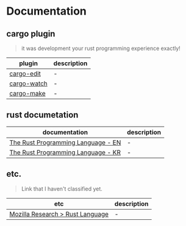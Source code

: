 # Documentation

## cargo plugin 
> it was development your rust programming experience exactly!

| plugin                                                  | description |
| ------------------------------------------------------- | ----------- |
| [cargo-edit](https://github.com/killercup/cargo-edit)   | -           |
| [cargo-watch](https://github.com/watchexec/cargo-watch) | -           |
| [cargo-make](https://github.com/sagiegurari/cargo-make) | -           |

## rust documetation
| documentation                                                                                   | description |
| ----------------------------------------------------------------------------------------------- | ----------- |
| [The Rust Programming Language - EN](https://doc.rust-lang.org/book/)                           | -           |
| [The Rust Programming Language - KR](https://rinthel.github.io/rust-lang-book-ko/foreword.html) | -           |

## etc.
> Link that I haven't classified yet.

| etc                                                                    | description |
| ---------------------------------------------------------------------- | ----------- |
| [Mozilla Research > Rust Language](https://research.mozilla.org/rust/) | -           |